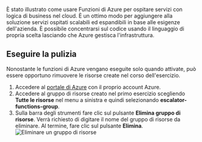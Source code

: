 È stato illustrato come usare Funzioni di Azure per ospitare servizi con logica di business nel cloud. È un ottimo modo per aggiungere alla soluzione servizi ospitati scalabili ed espandibili in base alle esigenze dell'azienda. È possibile concentrarsi sul codice usando il linguaggio di propria scelta lasciando che Azure gestisca l'infrastruttura.

## <a name="clean-up"></a>Eseguire la pulizia
Nonostante le funzioni di Azure vengano eseguite solo quando attivate, può essere opportuno rimuovere le risorse create nel corso dell'esercizio.

1. Accedere al [portale di Azure](https://portal.azure.com) con il proprio account Azure.
1. Accedere al gruppo di risorse creato nel primo esercizio scegliendo **Tutte le risorse** nel menu a sinistra e quindi selezionando **escalator-functions-group**.
1. Sulla barra degli strumenti fare clic sul pulsante **Elimina gruppo di risorse**. Verrà richiesto di digitare il nome del gruppo di risorse da eliminare. Al termine, fare clic sul pulsante **Elimina**.  
![Eliminare un gruppo di risorse](../images/7-cleanup.png) 